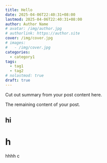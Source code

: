 ```yaml
---
title: Hello
date: 2025-04-06T22:40:31+08:00
lastmod: 2025-04-06T22:40:31+08:00
author: Author Name
# avatar: /img/author.jpg
# authorlink: https://author.site
cover: /img/cover.jpg
# images:
#   - /img/cover.jpg
categories:
  - category1
tags:
  - tag1
  - tag2
# nolastmod: true
draft: true
---
```


Cut out summary from your post content here.

<!--more-->

The remaining content of your post.
## hi
# h
hhhh
c

